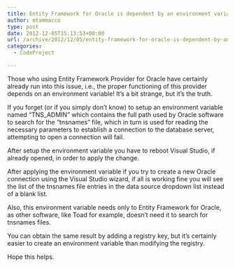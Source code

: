 ```yaml
---
title: Entity Framework for Oracle is dependent by an environment variable
author: mtammacco
type: post
date: 2012-12-05T15:13:53+00:00
url: /archive/2012/12/05/entity-framework-for-oracle-is-dependent-by-an-environment-variable.aspx
categories:
  - CodeProject

---
```

Those who using Entity Framework Provider for Oracle have certainly already run into this issue, i.e., the proper functioning of this provider depends on an environment variable! It’s a bit strange, but it’s the truth.

If you forget (or if you simply don’t know) to setup an environment variable named “TNS_ADMIN” which contains the full path used by Oracle software to search for the “tnsnames” file, which in turn is used for reading the necessary parameters to establish a connection to the database server, attempting to open a connection will fail.

After setup the environment variable you have to reboot Visual Studio, if already opened, in order to apply the change.

After applying the environment variable if you try to create a new Oracle connection using the Visual Studio wizard, if all is working fine you will see the list of the tnsnames file entries in the data source dropdown list instead of a blank list.

Also, this environment variable needs only to Entity Framework for Oracle, as other software, like Toad for example, doesn’t need it to search for tnsnames files.

You can obtain the same result by adding a registry key, but it’s certainly easier to create an environment variable than modifying the registry.

Hope this helps.

<a style="display: none" href="http://www.codeproject.com" rel="tag">CodeProject</a>